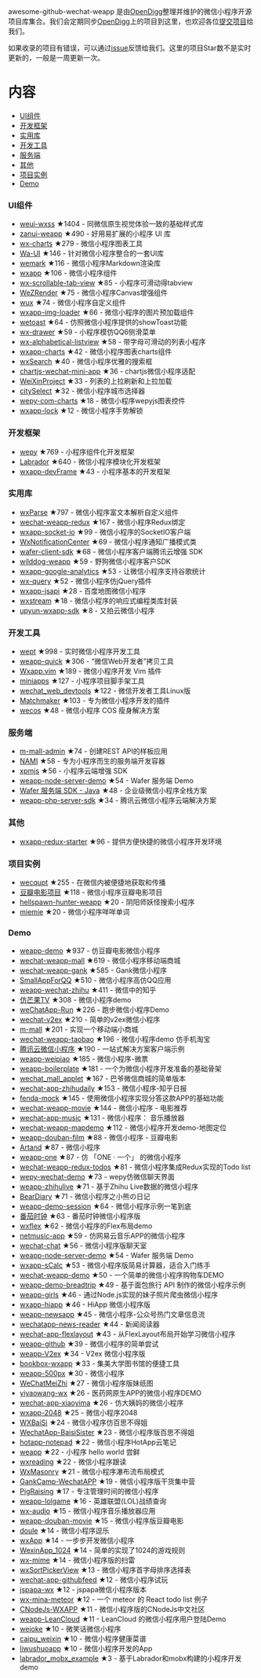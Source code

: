 awesome-github-wechat-weapp 是由[OpenDigg](http://www.opendigg.com/)整理并维护的微信小程序开源项目库集合。我们会定期同步[OpenDigg](http://www.opendigg.com/tags/wechat-app)上的项目到这里，也欢迎各位[提交项目](https://github.com/opendigg/opending-share-projects)给我们。 

如果收录的项目有错误，可以通过[issue](https://github.com/opendigg/awesome-github-wechat-weapp/issues)反馈给我们。这里的项目Star数不是实时更新的，一般是一周更新一次。 

# 内容 

- [UI组件](#UI组件) 
- [开发框架](#开发框架) 
- [实用库](#实用库) 
- [开发工具](#开发工具) 
- [服务端](#服务端) 
- [其他](#其他) 
- [项目实例](#项目实例) 
- [Demo](#Demo) 

### UI组件 

- [weui-wxss](https://github.com/weui/weui-wxss) ★1404 - 同微信原生视觉体验一致的基础样式库 
- [zanui-weapp](https://github.com/youzan/zanui-weapp) ★490 - 好用易扩展的小程序 UI 库 
- [wx-charts](https://github.com/xiaolin3303/wx-charts) ★279 - 微信小程序图表工具 
- [Wa-UI](https://github.com/liujians/Wa-UI) ★146 - 针对微信小程序整合的一套UI库 
- [wemark](https://github.com/TooBug/wemark) ★116 - 微信小程序Markdown渲染库 
- [wxapp](https://github.com/youzouzou/wxapp) ★106 - 微信小程序组件 
- [wx-scrollable-tab-view](https://github.com/zhongjie-chen/wx-scrollable-tab-view) ★85 - 小程序可滑动得tabview 
- [WeZRender](https://github.com/guyoung/WeZRender) ★75 - 微信小程序Canvas增强组件 
- [wux](https://github.com/skyvow/wux) ★74 - 微信小程序自定义组件 
- [wxapp-img-loader](https://github.com/o2team/wxapp-img-loader) ★66 - 微信小程序的图片预加载组件 
- [wetoast](https://github.com/kiinlam/wetoast) ★64 - 仿照微信小程序提供的showToast功能 
- [wx-drawer](https://github.com/zhongjie-chen/wx-drawer) ★59 - 小程序模仿QQ6侧滑菜单 
- [wx-alphabetical-listview](https://github.com/zhongjie-chen/wx-alphabetical-listview) ★58 - 带字母可滑动的列表小程序 
- [wxapp-charts](https://github.com/hawx1993/wxapp-charts) ★42 - 微信小程序图表charts组件 
- [wxSearch](https://github.com/icindy/wxSearch) ★40 - 微信小程序优雅的搜索框 
- [chartjs-wechat-mini-app](https://github.com/xiabingwu/chartjs-wechat-mini-app) ★36 - chartjs微信小程序适配 
- [WeiXinProject](https://github.com/lidong1665/WeiXinProject) ★33 - 列表的上拉刷新和上拉加载 
- [citySelect](https://github.com/chenjinxinlove/citySelect) ★32 - 微信小程序城市选择器 
- [wepy-com-charts](https://github.com/CalvinHong/wepy-com-charts) ★18 - 微信小程序wepyjs图表控件 
- [wxapp-lock](https://github.com/demi520/wxapp-lock) ★12 - 微信小程序手势解锁 

### 开发框架 

- [wepy](https://github.com/wepyjs/wepy) ★769 - 小程序组件化开发框架 
- [Labrador](https://github.com/maichong/labrador) ★640 - 微信小程序模块化开发框架 
- [wxapp-devFrame](https://github.com/hss01248/wxapp-devFrame) ★43 - 小程序基本的开发框架 

### 实用库 

- [wxParse](https://github.com/icindy/wxParse) ★797 - 微信小程序富文本解析自定义组件 
- [wechat-weapp-redux](https://github.com/charleyw/wechat-weapp-redux) ★167 - 微信小程序Redux绑定 
- [wxapp-socket-io](https://github.com/fanweixiao/wxapp-socket-io) ★99 - 微信小程序的SocketIO客户端 
- [WxNotificationCenter](https://github.com/icindy/WxNotificationCenter) ★69 - 微信小程序通知广播模式类 
- [wafer-client-sdk](https://github.com/tencentyun/weapp-client-sdk) ★68 - 微信小程序客户端腾讯云增强 SDK 
- [wilddog-weapp](https://github.com/WildDogTeam/wilddog-weapp) ★59 - 野狗微信小程序客户SDK 
- [wxapp-google-analytics](https://github.com/rchunping/wxapp-google-analytics) ★53 - 让微信小程序支持谷歌统计 
- [wx-query](https://github.com/stephenml/wx-query) ★52 - 微信小程序仿jQuery插件 
- [wxapp-jsapi](https://github.com/baidumapapi/wxapp-jsapi) ★28 - 百度地图微信小程序 
- [wxstream](https://github.com/wpcfan/wxstream) ★18 - 微信小程序的响应式编程类库封装 
- [upyun-wxapp-sdk](https://github.com/upyun/upyun-wxapp-sdk) ★8 - 又拍云微信小程序 

### 开发工具 

- [wept](https://github.com/chemzqm/wept) ★998 - 实时微信小程序开发工具 
- [weapp-quick](https://github.com/phodal/weapp-quick) ★306 - “微信Web开发者”拷贝工具 
- [Wxapp.vim](https://github.com/chemzqm/wxapp.vim) ★189 - 微信小程序开发 Vim 插件 
- [miniapps](https://github.com/DDFE/miniapps) ★127 - 小程序项目脚手架工具 
- [wechat_web_devtools](https://github.com/yuan1994/wechat_web_devtools) ★122 - 微信开发者工具Linux版 
- [Matchmaker](https://github.com/lypeer/Matchmaker) ★103 - 专为微信小程序开发的插件 
- [wecos](https://github.com/tencentyun/wecos) ★48 - 微信小程序 COS 瘦身解决方案 

### 服务端 

- [m-mall-admin](https://github.com/skyvow/m-mall-admin) ★74 - 创建REST API的样板应用 
- [NAMI](https://github.com/wodenwang/nami) ★58 - 专为小程序而生的服务端开发容器 
- [xpmjs](https://github.com/XpmJS/xpmjs) ★56 - 小程序云端增强 SDK 
- [weapp-node-server-demo](https://github.com/tencentyun/weapp-node-server-demo) ★54 - Wafer 服务端 Demo 
- [Wafer 服务端 SDK - Java](https://github.com/tencentyun/weapp-java-server-sdk) ★48 - 企业级微信小程序全栈方案 
- [weapp-php-server-sdk](https://github.com/tencentyun/weapp-php-server-sdk) ★34 - 腾讯云微信小程序云端解决方案 

### 其他 

- [wxapp-redux-starter](https://github.com/qixiuss/wxapp-redux-starter) ★96 - 提供方便快捷的微信小程序开发环境 

### 项目实例 

- [wecqupt](https://github.com/lanshan-studio/wecqupt) ★255 - 在微信内被便捷地获取和传播 
- [豆瓣电影项目](https://github.com/songhaoreact/豆瓣电影项目) ★118 - 微信小程序豆瓣电影项目 
- [hellspawn-hunter-weapp](https://github.com/bluedazzle/hellspawn-hunter-weapp) ★20 - 阴阳师妖怪搜索小程序 
- [miemie](https://github.com/airingursb/miemie) ★20 - 微信小程序咩咩单词 

### Demo 

- [weapp-demo](https://github.com/zce/weapp-demo) ★937 - 仿豆瓣电影微信小程序 
- [wechat-weapp-mall](https://github.com/liuxuanqiang/wechat-weapp-mall) ★619 - 微信小程序移动端商城 
- [wechat-weapp-gank](https://github.com/lypeer/wechat-weapp-gank) ★585 - Gank微信小程序 
- [SmallAppForQQ](https://github.com/xiehui999/SmallAppForQQ) ★510 - 微信小程序高仿QQ应用 
- [weapp-wechat-zhihu](https://github.com/RebeccaHanjw/weapp-wechat-zhihu) ★411 - 微信中的知乎 
- [仿芒果TV](https://github.com/web-Marker/wechat-Development) ★308 - 微信小程序demo 
- [weChatApp-Run](https://github.com/alanwangmodify/weChatApp-Run) ★226 - 跑步微信小程序Demo 
- [wechat-v2ex](https://github.com/jectychen/wechat-v2ex) ★210 - 简单的v2ex微信小程序 
- [m-mall](https://github.com/skyvow/m-mall) ★201 - 实现一个移动端小商城 
- [wechat-weapp-taobao](https://github.com/ChangQing666/wechat-weapp-taobao) ★196 - 微信小程序demo 仿手机淘宝 
- [腾讯云微信小程序](https://github.com/tencentyun/weapp-client-demo) ★190 - 一站式解决方案客户端示例 
- [weapp-weipiao](https://github.com/wangmingjob/weapp-weipiao) ★185 - 微信小程序-微票 
- [weapp-boilerplate](https://github.com/zce/weapp-boilerplate) ★181 - 一个为微信小程序开发准备的基础骨架 
- [wechat_mall_applet](https://github.com/bayetech/wechat_mall_applet) ★167 - 巴爷微信商城的简单版本 
- [wechat-app-zhihudaily](https://github.com/myronliu347/wechat-app-zhihudaily) ★153 - 微信小程序-知乎日报 
- [fenda-mock](https://github.com/davedavehong/fenda-mock) ★145 - 使用微信小程序实现分答这款APP的基础功能 
- [wechat-weapp-movie](https://github.com/yesifeng/wechat-weapp-movie) ★144 - 微信小程序 - 电影推荐 
- [wechat-app-music](https://github.com/eyasliu/wechat-app-music) ★131 - 微信小程序： 音乐播放器 
- [wechat-weapp-mapdemo](https://github.com/giscafer/wechat-weapp-mapdemo) ★112 - 微信小程序开发demo-地图定位 
- [weapp-douban-film](https://github.com/hingsir/weapp-douban-film) ★88 - 微信小程序 - 豆瓣电影 
- [Artand](https://github.com/SuperKieran/weapp-artand) ★87 - 微信小程序 
- [weapp-one](https://github.com/ahonn/weapp-one) ★87 - 仿 「ONE · 一个」 的微信小程序 
- [wechat-weapp-redux-todos](https://github.com/charleyw/wechat-weapp-redux-todos) ★81 - 微信小程序集成Redux实现的Todo list 
- [wepy-wechat-demo](https://github.com/wepyjs/wepy-wechat-demo) ★73 - wepy仿微信聊天界面 
- [weapp-zhihulive](https://github.com/dongweiming/weapp-zhihulive) ★71 - 基于Zhihu Live数据的微信小程序 
- [BearDiary](https://github.com/harveyqing/BearDiary) ★71 - 微信小程序之小熊の日记 
- [weapp-demo-session](https://github.com/CFETeam/weapp-demo-session) ★64 - 微信小程序示例一笔到底 
- [番茄时钟](https://github.com/kraaas/timer) ★63 - 番茄时钟微信小程序版 
- [wxflex](https://github.com/icindy/wxflex) ★62 - 微信小程序的Flex布局demo 
- [netmusic-app](https://github.com/sqaiyan/netmusic-app) ★59 - 仿网易云音乐APP的微信小程序 
- [wechat-chat](https://github.com/ericzyh/wechat-chat) ★56 - 微信小程序版聊天室 
- [weapp-node-server-demo](https://github.com/tencentyun/weapp-node-server-demo) ★54 - Wafer 服务端 Demo 
- [wxapp-sCalc](https://github.com/dunizb/wxapp-sCalc) ★53 - 微信小程序版简易计算器，适合入门练手 
- [wechat-weapp-demo](https://github.com/SeptemberMaples/wechat-weapp-demo) ★50 - 一个简单的微信小程序购物车DEMO 
- [weapp-demo-breadtrip](https://github.com/romoo/weapp-demo-breadtrip) ★49 - 基于面包旅行 API 制作的微信小程序示例 
- [weapp-girls](https://github.com/litt1e-p/weapp-girls) ★46 - 通过Node.js实现的妹子照片爬虫微信小程序 
- [wxapp-hiapp](https://github.com/BelinChung/wxapp-hiapp) ★46 - HiApp 微信小程序版 
- [weapp-newsapp](https://github.com/hijiangtao/weapp-newsapp) ★45 - 微信小程序-公众号热门文章信息流 
- [wechatapp-news-reader](https://github.com/vace/wechatapp-news-reader) ★44 - 新闻阅读器 
- [wechat-app-flexlayout](https://github.com/hardog/wechat-app-flexlayout) ★43 - 从FlexLayout布局开始学习微信小程序 
- [weapp-github](https://github.com/zhengxiaowai/weapp-github) ★39 - 微信小程序的简单尝试 
- [weapp-V2ex](https://github.com/bestony/weapp-V2ex) ★34 - V2ex 微信小程序版 
- [bookbox-wxapp](https://github.com/ToadWoo/bookbox-wxapp) ★33 - 集美大学图书馆的便捷工具 
- [weapp-500px](https://github.com/fluency03/weapp-500px) ★30 - 微信小程序 
- [WeChatMeiZhi](https://github.com/brucevanfdm/WeChatMeiZhi) ★27 - 微信小程序版妹纸图 
- [yiyaowang-wx](https://github.com/jiabinxu/yiyaowang-wx) ★26 - 医药网原生APP的微信小程序DEMO 
- [wechat-app-xiaoyima](https://github.com/iamjs1/wechat-app-xiaoyima) ★26 - 仿大姨妈的微信小程序 
- [wxapp-2048](https://github.com/natee/wxapp-2048) ★25 - 微信小程序2048 
- [WXBaiSi](https://github.com/SureZhangHW/WXBaiSi) ★24 - 微信小程序仿百思不得姐 
- [WechatApp-BaisiSister](https://github.com/Symous/WechatApp-BaisiSister) ★23 - 微信小程序版百思不得姐 
- [hotapp-notepad](https://github.com/hotapp888/hotapp-notepad) ★22 - 微信小程序HotApp云笔记 
- [weapp](https://github.com/kunkun12/weapp) ★22 - 小程序 hello world 尝鲜 
- [wxreading](https://github.com/gxmzjxk/wxreading) ★22 - 微信小程序跟读 
- [WxMasonry](https://github.com/icindy/WxMasonry) ★21 - 微信小程序瀑布流布局模式 
- [GankCamp-WechatAPP](https://github.com/iwgang/GankCamp-WechatAPP) ★19 - 微信小程序版干货集中营 
- [PigRaising](https://github.com/SeaHub/PigRaising) ★17 - 专注管理时间的微信小程序 
- [weapp-lolgame](https://github.com/xiaowenxia/weapp-lolgame) ★16 - 英雄联盟(LOL)战绩查询 
- [wx-audio](https://github.com/xingbofeng/wx-audio) ★15 - 微信小程序音乐播放器应用 
- [weapp-douban-movie](https://github.com/David-Guo/weapp-douban-movie) ★15 - 微信小程序版豆瓣电影 
- [doule](https://github.com/mkxiansheng/doule) ★14 - 微信小程序逗乐 
- [wxApp](https://github.com/Gavin-YYC/wxApp) ★14 - 一步步开发微信小程序 
- [WexinApp_1024](https://github.com/RedLove/WexinApp_1024) ★14 - 简单的实现了1024的游戏规则 
- [wx-mime](https://github.com/jsongo/wx-mime) ★14 - 微信小程序版的扫雷 
- [wxSortPickerView](https://github.com/icindy/wxSortPickerView) ★13 - 微信小程序首字母排序选择表 
- [wechat-app-githubfeed](https://github.com/uniquexiaobai/wechat-app-githubfeed) ★12 - 微信小程序试玩 
- [jspapa-wx](https://github.com/biggerV/jspapa-wx) ★12 - jspapa微信小程序版本 
- [wx-mina-meteor](https://github.com/leijing7/wx-mina-meteor) ★12 - 一个 meteor 的 React todo list 例子 
- [CNodeJs-WXAPP](https://github.com/Shaman05/CNodeJs-WXAPP) ★11 - 微信小程序版的CNodeJs中文社区 
- [weapp-LeanCloud](https://github.com/bestony/weapp-LeanCloud) ★11 - LeanCloud 的微信小程序用户登陆Demo 
- [wejoke](https://github.com/zszdevelop/wejoke) ★10 - 微笑话微信小程序 
- [caipu_weixin](https://github.com/bestTao/caipu_weixin) ★10 - 微信小程序健康菜谱 
- [liwushuoapp](https://github.com/chongbenben/liwushuoapp) ★10 - 微信小程序开发的App 
- [labrador_mobx_example](https://github.com/spacedragon/labrador_mobx_example) ★3 - 基于Labrador和mobx构建的小程序开发demo 
